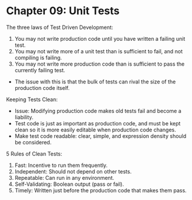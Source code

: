 # Chapter 09: Unit Tests

The three laws of Test Driven Development: 
1. You may not write production code until you have written a failing unit test.
2. You may not write more of a unit test than is sufficient to fail, and not compiling is failing.
3. You may not write more production code than is sufficient to pass the currently failing test.
- The issue with this is that the bulk of tests can rival the size of the production code itself.

Keeping Tests Clean:

- Issue: Modifying production code makes old tests fail and become a liability.
- Test code is just as important as production code, and must be kept clean so it is more easily editable when production code changes.
- Make test code readable: clear, simple, and expression density should be considered.

5 Rules of Clean Tests:
1. Fast: Incentive to run them frequently.
2. Independent: Should not depend on other tests.
3. Repeatable: Can run in any environment.
4. Self-Validating: Boolean output (pass or fail).
5. Timely: Written just before the production code that makes them pass.
